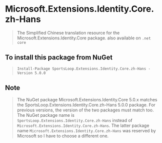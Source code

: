 # Microsoft.Extensions.Identity.Core.zh-Hans

> The Simplified Chinese translation resource for the Microsoft.Extensions.Identity.Core package. also available on `.net core`

## To install this package from NuGet

>     Install-Package SportsLoop.Extensions.Identity.Core.zh-Hans -Version 5.0.0

## Note

> The NuGet package Microsoft.Extensions.Identity.Core 5.0.x matches the SportsLoop.Extensions.Identity.Core.zh-Hans 5.0.0 package. For previous versions, the version of the two packages must match too.
> The NuGet package name is `SportsLoop.Extensions.Identity.Core.zh-Hans` instead of `Microsoft.Extensions.Identity.Core.zh-Hans`.
> The latter package name `Microsoft.Extensions.Identity.Core.zh-Hans` was reserved by Microsoft so I have to choose a different one.
